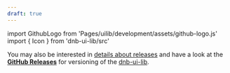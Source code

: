 ```yaml
---
draft: true
---
```


import GithubLogo from 'Pages/uilib/development/assets/github-logo.js'
import { Icon } from 'dnb-ui-lib/src'

You may also be interested in [details about releases](/uilib/releases) and have a look at the [<Icon icon={GithubLogo} size="default" /> **GitHub Releases**](https://github.com/dnbexperience/eufemia/releases) for versioning of the [dnb-ui-lib](/uilib/).
